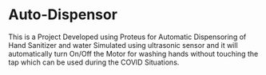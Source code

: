 # Auto-Dispensor
This is a Project Developed using Proteus for Automatic Dispensoring of Hand Sanitizer and water Simulated using ultrasonic sensor and it will automatically turn On/Off the Motor for washing hands without touching the tap which can be used during the COVID Situations.
